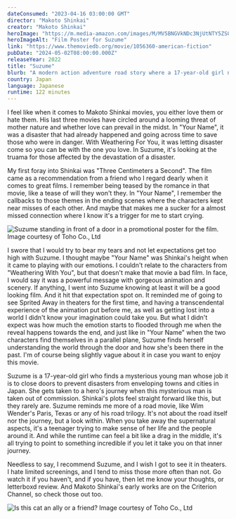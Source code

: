 ```yaml
---
dateConsumed: "2023-04-16 03:00:00 GMT"
director: "Makoto Shinkai"
creator: "Makoto Shinkai"
heroImage: "https://m.media-amazon.com/images/M/MV5BNGVkNDc3NjUtNTY5ZS00ZmE0LWE3YzctMDk2OTRlNTdiZWQwXkEyXkFqcGdeQXVyMTU3NDg0OTgx._V1_SX300.jpg"
heroImageAlt: "Film Poster for Suzume"
link: "https://www.themoviedb.org/movie/1056360-american-fiction"
pubDate: "2024-05-02T08:00:00.000Z"
releaseYear: 2022
title: "Suzume"
blurb: "A modern action adventure road story where a 17-year-old girl named Suzume helps a mysterious young man close doors from the other side that are releasing disasters all over in Japan."
country: Japan
language: Japanese
runtime: 122 minutes
---
```


I feel like when it comes to Makoto Shinkai movies, you either love them or hate them. His last three movies have circled around a looming threat of mother nature and whether love can prevail in the midst. In "Your Name", it was a disaster that had already happened and going across time to save those who were in danger. With Weathering For You, it was letting disaster come so you can be with the one you love. In Suzume, it's looking at the truama for those affected by the devastation of a disaster.

My first foray into Shinkai was "Three Centimeters a Second". The film came as a recommendation from a friend who I regard dearly when it comes to great films. I remember being teased by the romance in that movie, like a tease of will they won't they. In "Your Name", I remember the callbacks to those themes in the ending scenes where the characters kept near misses of each other. And maybe that makes me a sucker for a almost missed connection where I know it's a trigger for me to start crying.

![Suzume standing in front of a door in a promotional poster for the film. Image courtesy of Toho Co., Ltd](https://www.scifijapan.com/images/Toho/Suzume00.jpg)

I swore that I would try to bear my tears and not let expectations get too high with Suzume. I thought maybe "Your Name" was Shinkai's height when it came to playing with our emotions. I couldn't relate to the characters from "Weathering With You", but that doesn't make that movie a bad film. In face, I would say it was a powerful message with gorgeous animation and scenery. If anything, I went into Suzume knowing at least it will be a good looking film. And it hit that expectation spot on. It reminded me of going to see Sprited Away in theaters for the first time, and having a transcendental experience of the animation put before me, as well as getting lost into a world I didn't know your imagination could take you. But what I didn't expect was how much the emotion starts to flooded through me when the reveal happens towards the end, and just like in "Your Name" when the two characters find themselves in a parallel plane, Suzume finds herself understanding the world through the door and how she's been there in the past. I'm of course being slightly vague about it in case you want to enjoy this movie.

Suzume is a 17-year-old girl who finds a mysterious young man whose job it is to close doors to prevent disasters from enveloping towns and cities in Japan. She gets taken to a hero's journey when this mysterious man is taken out of commission. Shinkai's plots feel straight forward like this, but they rarely are. Suzume reminds me more of a road movie, like Wim Wender's Paris, Texas or any of his road trilogy. It's not about the road itself nor the journey, but a look within. When you take away the supernatural aspects, it's a teenager trying to make sense of her life and the people around it. And while the runtime can feel a bit like a drag in the middle, it's all trying to point to something incredible if you let it take you on that inner journey.

Needless to say, I recommend Suzume, and I wish I got to see it in theaters. I hate limited screenings, and I tend to miss those more often than not. Go watch it if you haven't, and if you have, then let me know your thoughts, or letterboxd review. And Makoto Shinkai's early works are on the Criterion Channel, so check those out too.

![Is this cat an ally or a friend? Image courtesy of Toho Co., Ltd](https://www.scifijapan.com/images/Toho/Suzume06.jpg)